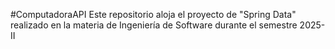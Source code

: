 #ComputadoraAPI
Este repositorio aloja el proyecto de "Spring Data" realizado en la materia de Ingeniería de Software durante el semestre 2025-II
